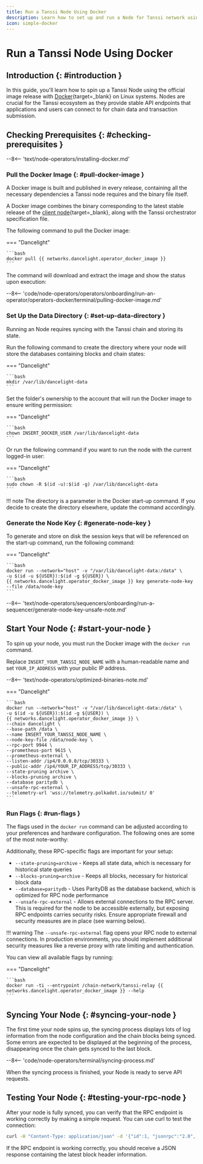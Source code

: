 ```yaml
---
title: Run a Tanssi Node Using Docker
description: Learn how to set up and run a Node for Tanssi network using Docker to provide API endpoints for applications and users.
icon: simple-docker
---
```


# Run a Tanssi Node Using Docker

## Introduction {: #introduction }

In this guide, you'll learn how to spin up a Tanssi Node using the official image release with [Docker](https://www.docker.com){target=\_blank} on Linux systems. Nodes are crucial for the Tanssi ecosystem as they provide stable API endpoints that applications and users can connect to for chain data and transaction submission.

## Checking Prerequisites {: #checking-prerequisites }

--8<-- 'text/node-operators/installing-docker.md'

### Pull the Docker Image {: #pull-docker-image }

A Docker image is built and published in every release, containing all the necessary dependencies a Tanssi node requires and the binary file itself.

A Docker image combines the binary corresponding to the latest stable release of the [client node](/learn/framework/architecture/#architecture){target=\_blank}, along with the Tanssi orchestrator specification file.

The following command to pull the Docker image:

=== "Dancelight"

    ```bash
    docker pull {{ networks.dancelight.operator_docker_image }}
    ```

The command will download and extract the image and show the status upon execution:

--8<-- 'code/node-operators/operators/onboarding/run-an-operator/operators-docker/terminal/pulling-docker-image.md'

### Set Up the Data Directory {: #set-up-data-directory }

Running an Node requires syncing with the Tanssi chain and storing its state.

Run the following command to create the directory where your node will store the databases containing blocks and chain states:

=== "Dancelight"

    ```bash
    mkdir /var/lib/dancelight-data
    ```

Set the folder's ownership to the account that will run the Docker image to ensure writing permission:

=== "Dancelight"

    ```bash
    chown INSERT_DOCKER_USER /var/lib/dancelight-data
    ```

Or run the following command if you want to run the node with the current logged-in user:

=== "Dancelight"

    ```bash
    sudo chown -R $(id -u):$(id -g) /var/lib/dancelight-data
    ```

!!! note
    The directory is a parameter in the Docker start-up command. If you decide to create the directory elsewhere, update the command accordingly.

### Generate the Node Key {: #generate-node-key }

To generate and store on disk the session keys that will be referenced on the start-up command, run the following command:

=== "Dancelight"

    ```bash
    docker run --network="host" -v "/var/lib/dancelight-data:/data" \
    -u $(id -u ${USER}):$(id -g ${USER}) \
    {{ networks.dancelight.operator_docker_image }} key generate-node-key --file /data/node-key
    ```

--8<-- 'text/node-operators/sequencers/onboarding/run-a-sequencer/generate-node-key-unsafe-note.md'

## Start Your Node {: #start-your-node }

To spin up your node, you must run the Docker image with the `docker run` command.

Replace `INSERT_YOUR_TANSSI_NODE_NAME` with a human-readable name and set `YOUR_IP_ADDRESS` with your public IP address.

--8<-- 'text/node-operators/optimized-binaries-note.md'

=== "Dancelight"

    ```bash
    docker run --network="host" -v "/var/lib/dancelight-data:/data" \
    -u $(id -u ${USER}):$(id -g ${USER}) \
    {{ networks.dancelight.operator_docker_image }} \
    --chain dancelight \
    --base-path /data \
    --name INSERT_YOUR_TANSSI_NODE_NAME \
    --node-key-file /data/node-key \
    --rpc-port 9944 \
    --prometheus-port 9615 \
    --prometheus-external \
    --listen-addr /ip4/0.0.0.0/tcp/30333 \
    --public-addr /ip4/YOUR_IP_ADDRESS/tcp/30333 \
    --state-pruning archive \
    --blocks-pruning archive \
    --database paritydb \
    --unsafe-rpc-external \
    --telemetry-url 'wss://telemetry.polkadot.io/submit/ 0'
    ```

### Run Flags {: #run-flags }

The flags used in the `docker run` command can be adjusted according to your preferences and hardware configuration. The following ones are some of the most note-worthy:

Additionally, these RPC-specific flags are important for your setup:

- `--state-pruning=archive` - Keeps all state data, which is necessary for historical state queries
- `--blocks-pruning=archive` - Keeps all blocks, necessary for historical block data
- `--database=paritydb` - Uses ParityDB as the database backend, which is optimized for RPC node performance
- `--unsafe-rpc-external` - Allows external connections to the RPC server. This is required for the node to be accessible externally, but exposing RPC endpoints carries security risks. Ensure appropriate firewall and security measures are in place (see warning below).

!!! warning
    The `--unsafe-rpc-external` flag opens your RPC node to external connections. In production environments, you should implement additional security measures like a reverse proxy with rate limiting and authentication.

You can view all available flags by running:

=== "Dancelight"

    ```bash
    docker run -ti --entrypoint /chain-network/tanssi-relay {{ networks.dancelight.operator_docker_image }} --help
    ```

## Syncing Your Node {: #syncing-your-node }

The first time your node spins up, the syncing process displays lots of log information from the node configuration and the chain blocks being synced. Some errors are expected to be displayed at the beginning of the process, disappearing once the chain gets synced to the last block.

--8<-- 'code/node-operators/terminal/syncing-process.md'

When the syncing process is finished, your Node is ready to serve API requests.

## Testing Your Node {: #testing-your-rpc-node }

After your node is fully synced, you can verify that the RPC endpoint is working correctly by making a simple request. You can use curl to test the connection:

```bash
curl -H "Content-Type: application/json" -d '{"id":1, "jsonrpc":"2.0", "method":"chain_getHeader", "params":[]}' http://localhost:9944
```

If the RPC endpoint is working correctly, you should receive a JSON response containing the latest block header information.
